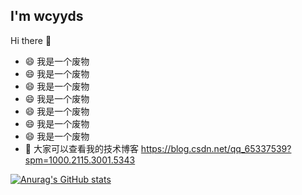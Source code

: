 ## I'm wcyyds
Hi there 👋
- 😄 我是一个废物
- 😄 我是一个废物
- 😄 我是一个废物
- 😄 我是一个废物
- 😄 我是一个废物
- 😄 我是一个废物
- 😄 我是一个废物
- 💬 大家可以查看我的技术博客 https://blog.csdn.net/qq_65337539?spm=1000.2115.3001.5343

[![Anurag's GitHub stats](https://github-readme-stats.vercel.app/api?username=wcyyds)](https://github.com/anuraghazra/github-readme-stats)
